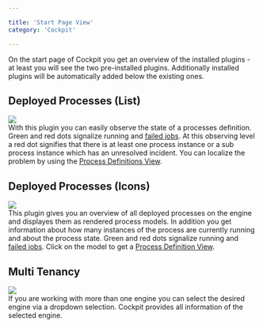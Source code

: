 ```yaml
---

title: 'Start Page View'
category: 'Cockpit'

---
```


On the start page of Cockpit you get an overview of the installed plugins - at least you will see the two pre-installed plugins. Additionally installed plugins will be automatically added below the existing ones.

## Deployed Processes (List)

<div class="row">
  <div class="col-xs-6 col-sm-6 col-md-3">
    <img data-img-thumb src="ref:asset:/assets/img/implementation-cockpit/cockpit-process-definition-state.png" />
  </div>
  <div class="col-xs-6 col-sm-6 col-md-9">
    With this plugin you can easily observe the state of a processes definition. Green and red dots signalize running and <a href="ref:#cockpit-failed-jobs">failed jobs</a>. At this observing level a red dot signifies that there is at least one process instance or a sub process instance which has an unresolved incident. You can localize the problem by using the <a href="ref:#cockpit-process-definitions-view">Process Definitions View</a>.
  </div>
</div>

## Deployed Processes (Icons)

<div class="row">
  <div class="col-xs-6 col-sm-6 col-md-3">
    <img data-img-thumb src="ref:asset:/assets/img/implementation-cockpit/cockpit-deployed-processes.png" />
  </div>
  <div class="col-xs-6 col-sm-6 col-md-9">
    This plugin gives you an overview of all deployed processes on the engine and displayes them as rendered process models. In addition you get information about how many instances of the process are currently running and about the process state. Green and red dots signalize running and <a href="ref:#cockpit-failed-jobs">failed jobs</a>. Click on the model to get a <a href="ref:#cockpit-process-definitions-view">Process Definition View</a>.
  </div>
</div>

## Multi Tenancy

<div class="row">
  <div class="col-xs-6 col-sm-6 col-md-3">
    <img data-img-thumb src="ref:asset:/assets/img/implementation-cockpit/cockpit-multi-engine.png" />
  </div>
  <div class="col-xs-6 col-sm-6 col-md-9">
    If you are working with more than one engine you can select the desired engine via a dropdown selection. Cockpit provides all information of the selected engine.
  </div>
</div>

